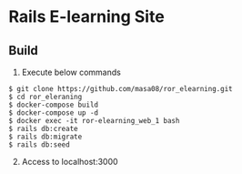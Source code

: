 # Rails E-learning Site

## Build
1. Execute below commands
```
$ git clone https://github.com/masa08/ror_elearning.git
$ cd ror_eleraning
$ docker-compose build
$ docker-compose up -d
$ docker exec -it ror-elearning_web_1 bash
$ rails db:create
$ rails db:migrate
$ rails db:seed
```
2. Access to localhost:3000